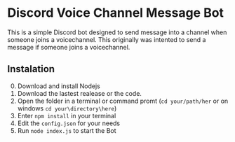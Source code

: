 # Discord Voice Channel Message Bot
This is a simple Discord bot designed to send message into a channel when someone joins a voicechannel.
This originally was intented to send a message if someone joins a voicechannel.

## Instalation
0. Download and install Nodejs
1. Download the lastest realease or the code.
2. Open the folder in a terminal or command promt (`cd your/path/her` or on windows `cd your\directory\here`)
3. Enter `npm install` in your terminal
4. Edit the `config.json` for your needs
5. Run `node index.js` to start the Bot
